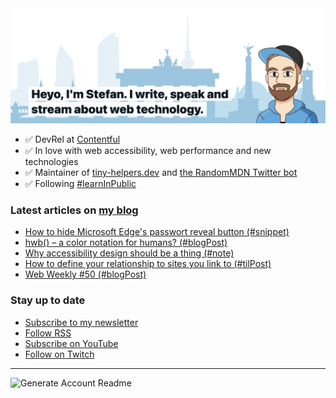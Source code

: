 <img alt="Heyo, I'm Stefan. I write and speak about web technology." src="https://raw.githubusercontent.com/stefanjudis/stefanjudis/main/screenshot.png">

- ✅ DevRel at [Contentful](https://www.contentful.com)
- ✅ In love with web accessibility, web performance and new technologies
- ✅ Maintainer of [tiny-helpers.dev](https://tiny-helpers.dev) and [the RandomMDN Twitter bot](https://twitter.com/randomMDN)
- ✅ Following [#learnInPublic](https://www.stefanjudis.com/today-i-learned/)
### Latest articles on [my blog](https://www.stefanjudis.com)

<!-- BLOG-POST-LIST:START -->
- [How to hide Microsoft Edge&#39;s passwort reveal button &lpar;#snippet&rpar;](https://www.stefanjudis.com/snippets/how-to-hide-microsoft-edges-passwort-reveal-button/)
- [hwb&lpar;&rpar; – a color notation for humans? &lpar;#blogPost&rpar;](https://www.stefanjudis.com/blog/hwb-a-color-notation-for-humans/)
- [Why accessibility design should be a thing &lpar;#note&rpar;](https://www.stefanjudis.com/notes/why-accessibility-design-should-be-a-thing/)
- [How to define your relationship to sites you link to &lpar;#tilPost&rpar;](https://www.stefanjudis.com/today-i-learned/how-to-define-your-relationship-to-sites-you-link-to/)
- [Web Weekly #50 &lpar;#blogPost&rpar;](https://www.stefanjudis.com/blog/web-weekly-50/)
<!-- BLOG-POST-LIST:END -->

### Stay up to date

- [Subscribe to my newsletter](https://www.stefanjudis.com/newsletter/)
- [Follow RSS](https://www.stefanjudis.com/feeds/)
- [Subscribe on YouTube](https://youtube.com/c/stefanjudis)
- [Follow on Twitch](https://www.twitch.tv/stefanjudis)

---

![Generate Account Readme](https://github.com/stefanjudis/stefanjudis/workflows/Generate%20Account%20Readme/badge.svg)
